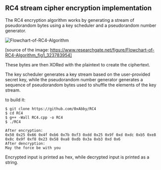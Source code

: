 ## RC4 stream cipher encryption implementation

The RC4 encryption algorithm works by generating a stream of pseudorandom bytes using a key scheduler and a pseudorandom number generator. 

![Flowchart-of-RC4-Algorithm](https://github.com/0xAbby/RC4/assets/147592615/c3983075-5dea-43db-97c7-e98109653c7e)

[source of the image: https://www.researchgate.net/figure/Flowchart-of-RC4-Algorithm_fig1_323783954]


These bytes are then XORed with the plaintext to create the ciphertext. 

The key scheduler generates a key stream based on the user-provided secret key, while the pseudorandom number generator generates a sequence of pseudorandom bytes used to shuffle the elements of the key stream. 



to build it:
```
$ git clone https://github.com/0xAbby/RC4
$ cd RC4
$ g++ -Wall RC4.cpp -o RC4
$ ./RC4

After encryption: 
0x50 0x25 0x66 0x4f 0xb6 0x7b 0xf3 0xdd 0x25 0x9f 0xd 0xdc 0xb5 0xe8 0x8c 0x9f 0xf8 0x23 0x58 0xa8 0xdb 0x3a 0xb3 0xd 0x6 
After dencryption: 
May the force be with you

```

Encrypted input is printed as hex, while decrypted input is printed as a string.

